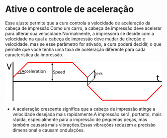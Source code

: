 Ative o controle de aceleração
====
Esse ajuste permite que a cura controla a velocidade de aceleração da cabeça de impressão.Como um carro, a cabeça de impressão deve acelerar para alterar sua velocidade.Normalmente, a impressora se decide com a velocidade na qual a cabeça de impressão deve mudar de direção e velocidade, mas se esse parâmetro for ativado, a cura poderá decidir, o que permite que você tenha uma taxa de aceleração diferente para cada característica da impressão.

![Um gráfico de velocidade (v) no tempo ao mover um bico para frente e para trás.A aceleração é a inclinação da linha quando começa, para ou muda de direção](../images/velocity_acceleration_jerk.svg)

* A aceleração crescente significa que a cabeça de impressão atinge a velocidade desejada mais rapidamente.A impressão será, portanto, mais rápida, especialmente para a impressão de pequenas peças, mas também causará mais vibrações.Essas vibrações reduzem a precisão dimensional e causam ondulações.